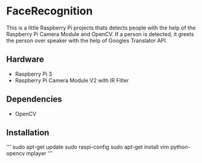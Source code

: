 # FaceRecognition

This is a little Raspberry Pi projects thats detects people with the help of the Raspberry Pi Camera Module and OpenCV. If a person is detected, it greets the person over speaker with the help of Googles Translator API.

## Hardware
- Raspberry Pi 3
- Raspberry Pi Camera Module V2 with IR Filter

## Dependencies
- OpenCV

## Installation
'''
sudo apt-get update
sudo raspi-config
sudo apt-get install vim python-opencv mplayer
'''

